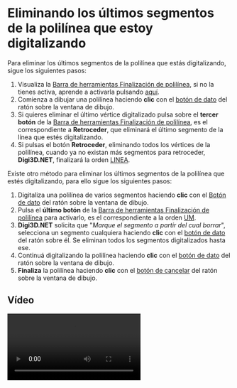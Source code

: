 # Eliminando los últimos segmentos de la polilínea que estoy digitalizando

Para eliminar los últimos segmentos de la polilínea que estás digitalizando, sigue los siguientes pasos:

1. Visualiza la [Barra de herramientas Finalización de polilínea](/digi3d-net/primeros-pasos/comenzando-a-utilizar-digi3d.net/comenzando-con-la-ventana-de-dibujo/BarraDeHerramientasFinalizaci-nDePolilinea.html), si no la tienes activa, aprende a activarla pulsando [aquí](https://github.com/digi21/docs/tree/7fc627c885c16fb88afc7cc05a6df2a2f4a54563/digi3d-net/primeros-pasos/comenzando-a-utilizar-digi3d.net/comenzando-con-la-ventana-de-dibujo/PresentacionDeBarrasHerramientasBasicas.md).
2. Comienza a dibujar una polilínea haciendo **clic** con el [botón de dato](eliminando-ultimos-segmentos.md) del ratón sobre la ventana de dibujo.
3. Si quieres eliminar el último vértice digitalizado pulsa sobre el **tercer botón** de la [Barra de herramientas Finalización de polilínea](/digi3d-net/referencia/barras-de-herramientas/finalizacion-de-polilinea.md), es el correspondiente a **Retroceder**, que eliminará el último segmento de la línea que estés digitalizando.
4. Si pulsas el botón **Retroceder**, eliminando todos los vértices de la polilínea, cuando ya no existan más segmentos para retroceder, **Digi3D.NET**, finalizará la orden [LINEA](/digi3d-net/referencia/ventana-de-dibujo/ordenes/l/linea.md).

Existe otro método para eliminar los últimos segmentos de la polilínea que estés digitalizando, para ello sigue los siguientes pasos:

1. Digitaliza una polilínea de varios segmentos haciendo **clic** con el [Botón de dato](eliminando-ultimos-segmentos.md) del ratón sobre la ventana de dibujo.
2. Pulsa el **último botón** de la [Barra de herramientas Finalización de polilínea](/digi3d-net/primeros-pasos/comenzando-a-utilizar-digi3d.net/comenzando-con-la-ventana-de-dibujo/BarraDeHerramientasFinalizaci-nDePolilinea.html) para activarlo, es el correspondiente a la orden [UM](/digi3d-net/referencia/ventana-de-dibujo/ordenes/u/um.md).
3. **Digi3D.NET** solicita que "_Marque el segmento a partir del cual borrar_", selecciona un segmento cualquiera haciendo **clic** con el [botón de dato](eliminando-ultimos-segmentos.md) del ratón sobre él. Se eliminan todos los segmentos digitalizados hasta ese.
4. Continuá digitalizando la polilínea haciendo **clic** con el [botón de dato](eliminando-ultimos-segmentos.md) del ratón sobre la ventana de dibujo.
5. **Finaliza** la polilínea haciendo **clic** con el [botón de cancelar](eliminando-ultimos-segmentos.md) del ratón sobre la ventana de dibujo.

## Vídeo

<video controls><source src="https://digi21.blob.core.windows.net/videos-ayuda/Eliminando%20los%20ultimos%20segmentos%20de%20la%20polilinea%20que%20estoy%20digitalizando.mp4" caption="" type="video/mp4"></video>

